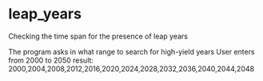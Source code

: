 # leap_years
Сhecking the time span for the presence of leap years

The program asks in what range to search for high-yield years
User enters from 2000 to 2050
result:
2000,2004,2008,2012,2016,2020,2024,2028,2032,2036,2040,2044,2048
